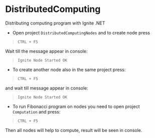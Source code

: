 # DistributedComputing

Distributing computing program with Ignite .NET

- Open project `DistributedComputingNodes` and to create node press 
> `CTRL + F5`

Wait till the message appear in console:
> `Ignite Node Started OK`

- To create another node also in the same project press:
> `CTRL + F5`

and wait till message appear in console:
> `Ignite Node Started OK`

- To run Fibonacci program on nodes you need to open project `Computation` and press:
> `CTRL + F5`

Then all nodes will help to compute, result will be seen in console.

